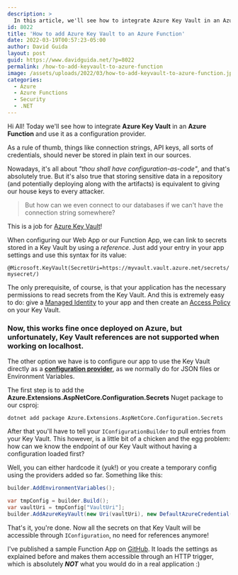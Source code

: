 ```yaml
---
description: >
  In this article, we'll see how to integrate Azure Key Vault in an Azure Function and use it as configuration provider
id: 8022
title: 'How to add Azure Key Vault to an Azure Function'
date: 2022-03-19T00:57:23-05:00
author: David Guida
layout: post
guid: https://www.davidguida.net/?p=8022
permalink: /how-to-add-keyvault-to-azure-function
image: /assets/uploads/2022/03/how-to-add-keyvault-to-azure-function.jpg
categories:  
  - Azure
  - Azure Functions
  - Security
  - .NET
---
```


Hi All! Today we'll see how to integrate **Azure Key Vault** in an **Azure Function** and use it as a configuration provider.

As a rule of thumb, things like connection strings, API keys, all sorts of credentials, should never be stored in plain text in our sources. 

Nowadays, it's all about _"thou shall have configuration-as-code"_, and that's absolutely true. 
But it's also true that storing sensitive data in a repository (and potentially deploying along with the artifacts) is equivalent to giving our house keys to every attacker.

> But how can we even connect to our databases if we can't have the connection string somewhere?

This is a job for <a href='https://azure.microsoft.com/en-us/services/key-vault/' target='_blank' title='Azure Key Vault'>Azure Key Vault</a>!

When configuring our Web App or our Function App, we can link to secrets stored in a Key Vault by using a _reference_. 
Just add your entry in your app settings and use this syntax for its value: 

`@Microsoft.KeyVault(SecretUri=https://myvault.vault.azure.net/secrets/mysecret/)`

The only prerequisite, of course, is that your application has the necessary permissions to read secrets from the Key Vault. 
And this is extremely easy to do: give a <a href='https://docs.microsoft.com/en-us/azure/app-service/overview-managed-identity?tabs=portal%2Chttp' target='_blank' title='Managed Identity'>Managed Identity</a> to your app and then create an <a href='https://docs.microsoft.com/en-us/azure/active-directory/managed-identities-azure-resources/tutorial-windows-vm-access-nonaad' target='_blank' title='Access Policy'>Access Policy</a> on your Key Vault.

### Now, this works fine once deployed on Azure, but unfortunately, Key Vault references are not supported when working on localhost.

The other option we have is to configure our app to use the Key Vault directly as a <a href='https://docs.microsoft.com/en-us/dotnet/core/extensions/configuration-providers' target='_blank' title='configuration provider'> **configuration provider**</a>, as we normally do for JSON files or Environment Variables.

The first step is to add the **Azure.Extensions.AspNetCore.Configuration.Secrets** Nuget package to our csproj:

```
dotnet add package Azure.Extensions.AspNetCore.Configuration.Secrets
```

After that you'll have to tell your `IConfigurationBuilder` to pull entries from your Key Vault. This however, is a little bit of a chicken and the egg problem: how can we know the endpoint of our Key Vault without having a configuration loaded first?

Well, you can either hardcode it (yuk!) or you create a temporary config using the providers added so far. Something like this:

```csharp
builder.AddEnvironmentVariables();

var tmpConfig = builder.Build();
var vaultUri = tmpConfig["VaultUri"];
builder.AddAzureKeyVault(new Uri(vaultUri), new DefaultAzureCredential());
```

That's it, you're done. Now all the secrets on that Key Vault will be accessible through `IConfiguration`, no need for references anymore!

I've published a sample Function App on <a href='https://github.com/mizrael/AzureFunction-KeyVault' target='_blank' title='GitHub'>GitHub</a>. It loads the settings as explained before and makes them accessible through an HTTP trigger, which is absolutely **_NOT_** what you would do in a real application :)